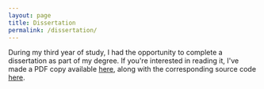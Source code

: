 ```yaml
---
layout: page
title: Dissertation
permalink: /dissertation/
---
```


During my third year of study, I had the opportunity to complete a dissertation as part of my degree. If you're interested in reading it, I've made a PDF copy available [here](/pages/james-ravindran-dissertation-2022-23.pdf), along with the corresponding source code [here](https://github.com/jamesravi/Dissertation-2022-23).